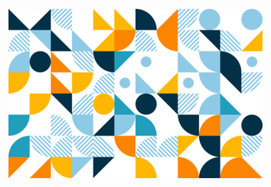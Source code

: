 
[![MasterHead](https://github.com/leonardoromero/leonardoromero/blob/main/github-header.png)](https://leoromero.netlify.app)
